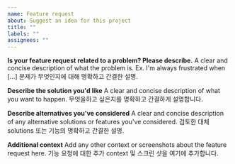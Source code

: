 ```yaml
---
name: Feature request
about: Suggest an idea for this project
title: ""
labels: ""
assignees: ""
---
```


**Is your feature request related to a problem? Please describe.**
A clear and concise description of what the problem is. Ex. I'm always frustrated when [...]
문제가 무엇인지에 대해 명확하고 간결한 설명.

**Describe the solution you'd like**
A clear and concise description of what you want to happen.
무엇을하고 싶은지를 명확하고 간결하게 설명합니다.

**Describe alternatives you've considered**
A clear and concise description of any alternative solutions or features you've considered.
검토한 대체 solutions 또는 기능의 명확하고 간결한 설명.

**Additional context**
Add any other context or screenshots about the feature request here.
기능 요청에 대한 추가 context 및 스크린 샷을 여기에 추가합니다.
